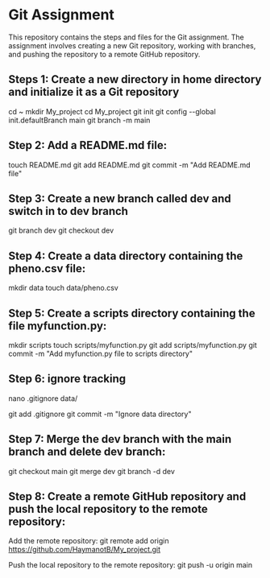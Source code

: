 # Git Assignment

This repository contains the steps and files for the Git assignment. The assignment involves creating a new Git repository, working with branches, and pushing the repository to a remote GitHub repository.

## Steps 1: Create a new directory in home directory and initialize it as a Git repository
  cd ~ 
  mkdir My_project
  cd My_project
  git init
  git config --global init.defaultBranch main
  git branch -m main
## Step 2: Add a README.md file:

  touch README.md
  git add README.md
  git commit -m "Add README.md file"

## Step 3: Create a new branch called dev and switch in to dev branch 
  git branch dev
  git checkout dev

## Step 4: Create a data directory containing the pheno.csv file:

  mkdir data
  touch data/pheno.csv

## Step 5: Create a scripts directory containing the file myfunction.py:

  mkdir scripts
  touch scripts/myfunction.py
  git add scripts/myfunction.py
  git commit -m "Add myfunction.py file to scripts directory"

## Step 6: ignore tracking
  nano .gitignore
  data/

  git add .gitignore
  git commit -m "Ignore data directory"
  
## Step 7: Merge the dev branch with the main branch and delete dev branch:

  git checkout main
  git merge dev
  git branch -d dev

## Step 8: Create a remote GitHub repository and push the local repository to the remote repository:

  Add the remote repository:
  git remote add origin https://github.com/HaymanotB/My_project.git
  

  Push the local repository to the remote repository:
  git push -u origin main
